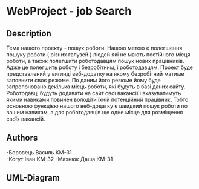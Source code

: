 # WebProject - job Search 
## Description

  Тема нашого проекту - пошук роботи. Нашою метою є 
полегшення пошуку роботи ( різних галузей ) людей які не мають
постійного місця роботи, а також полегшити роботодавцям
пошук нових працівників. Адже це полегшить роботу і безробітним, 
і роботодавцям.
  Проект буде представлений у вигляді веб-додатку на якому
безробітний матиме заповнити своє резюме. По даним його резюме 
йому буде запропоновано декілька місць роботи, які будуть 
в базі даних сайту. Роботодавці будуть додавати на сайт свої
вакансії і вказуватимуть якими навиками повинен володіти 
їхній потенційний працівник. 
 Тобто основною функцією нашого веб-додатку є швидкий
пошук роботи по вашим навикам, а для роботодавців ще одне місце 
для розміщення своїх вакансій.

## Authors
 -Боровець Василь КМ-31 <br/>
 -Когут Іван      КМ-32
 -Махнюк Даша     КМ-31
## UML-Diagram
 
  
